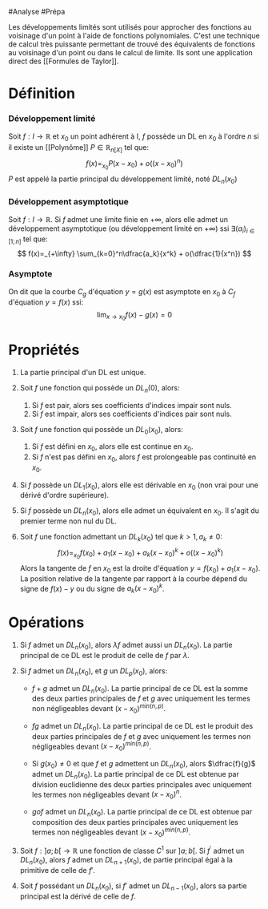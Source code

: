 #Analyse #Prépa 

Les développements limités sont utilisés pour approcher des fonctions au voisinage d'un point à l'aide de fonctions polynomiales. C'est une technique de calcul très puissante permettant de trouvé des équivalents de fonctions au voisinage d'un point ou dans le calcul de limite. Ils sont une application direct des [[Formules de Taylor]].

# Définition

### Développement limité

Soit $f: I \longrightarrow \mathbb{R}$ et $x_0$ un point adhérent à I, $f$ possède un DL en $x_0$ à l'ordre $n$ si il existe un [[Polynôme]] $P \in \mathbb{R}_{n[X]}$ tel que:
$$
f(x)=_{x_0} P(x-x_0) + o((x-x_0)^n)
$$
$P$ est appelé la partie principal du développement limité, noté $DL_n(x_0)$ 

### Développement asymptotique

Soit $f: I \longrightarrow \mathbb{R}$. Si $f$ admet une limite finie en $+\infty$, alors elle admet un développement asymptotique (ou développement limité en $+\infty$) ssi $\exists (a_i)_{i \in [1;n]}$ tel que:
$$
f(x)=_{+\infty} \sum_{k=0}^n\dfrac{a_k}{x^k} + o(\dfrac{1}{x^n})
$$

### Asymptote

On dit que la courbe $C_g$ d'équation $y = g(x)$ est asymptote en $x_0$ à $C_f$ d'équation $y = f(x)$ ssi:
$$
\lim_{x \rightarrow x_0} f(x)-g(x) = 0
$$
# Propriétés

1. La partie principal d'un DL est unique.
   
2. Soit $f$ une fonction qui possède un $DL_n(0)$, alors:
	1. Si $f$ est pair, alors ses coefficients d'indices impair sont nuls.
	2. Si $f$ est impair, alors ses coefficients d'indices pair sont nuls.

3. Soit $f$ une fonction qui possède un $DL_0(x_0)$, alors:
	1. Si $f$ est défini en $x_0$, alors elle est continue en $x_0$.
	2. Si $f$ n'est pas défini en $x_0$, alors $f$ est prolongeable pas continuité en $x_0$.

 4. Si $f$ possède un $DL_1(x_0)$, alors elle est dérivable en $x_0$ (non vrai pour une dérivé d'ordre supérieure).

 5. Si $f$ possède un $DL_n(x_0)$, alors elle admet un équivalent en $x_0$. Il s'agit du premier terme non nul du DL.

 6. Soit $f$ une fonction admettant un $DL_k(x_0)$ tel que $k>1, a_k \ne 0$:
$$
f(x) =_{x_0} f(x_0) + a_1(x-x_0) + a_k(x-x_0)^k + o((x-x_0)^k)
$$
	 Alors la tangente de $f$ en $x_0$ est la droite d'équation $y=f(x_0) + a_1(x-x_0)$. La position relative de la tangente par rapport à la courbe dépend du signe de $f(x)-y$ ou du signe de $a_k(x-x_0)^k$.
# Opérations

1. Si $f$ admet un $DL_n(x_0)$, alors $\lambda f$ admet aussi un $DL_n(x_0)$. La partie principal de ce DL est le produit de celle de $f$ par $\lambda$.

2. Si $f$ admet un $DL_n(x_0)$, et $g$ un $DL_p(x_0)$, alors:
	- $f+g$ admet un $DL_n(x_0)$. La partie principal de ce DL est la somme des deux parties principales de $f$ et $g$ avec uniquement les termes non négligeables devant $(x-x_0)^{min(n, p)}$.
	   
	- $fg$ admet un $DL_n(x_0)$. La partie principal de ce DL est le produit des deux parties principales de $f$ et $g$ avec uniquement les termes non négligeables devant $(x-x_0)^{min(n, p)}$.
	   
	- Si $g(x_0) \ne 0$ et que $f$ et $g$ admettent un $DL_n(x_0)$, alors $\dfrac{f}{g}$ admet un $DL_n(x_0)$. La partie principal de ce DL est obtenue par division euclidienne des deux parties principales avec uniquement les termes non négligeables devant $(x-x_0)^n$.
	   
	- $gof$ admet un $DL_n(x_0)$. La partie principal de ce DL est obtenue par composition des deux parties principales avec uniquement les termes non négligeables devant $(x-x_0)^{min(n, p)}$.

3. Soit $f: ]a;b[ \longrightarrow \mathbb{R}$ une fonction de classe $C^1$ sur $]a;b[$.
   Si $f^{'}$ admet un $DL_n(x_0)$, alors $f$ admet un $DL_{n+1}(x_0)$, de partie principal égal à la primitive de celle de $f{'}$.

4. Soit $f$ possédant un $DL_n(x_0)$, si $f{'}$ admet un $DL_{n-1}(x_0)$, alors sa partie principal est la dérivé de celle de $f$.